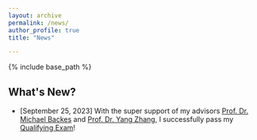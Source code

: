 ```yaml
---
layout: archive
permalink: /news/
author_profile: true
title: "News"

---
```


{% include base_path %}
## What's New?
- [September 25, 2023] With the super support of my advisors [Prof. Dr. Michael Backes](https://cispa.de/en/people/backes) and [Prof. Dr. Yang Zhang](https://yangzhangalmo.github.io/), I successfully pass my [Qualifying Exam](https://www.graduateschool-computerscience.de/wp-content/uploads/GS_QE_Infosheet_logo.pdf)!
